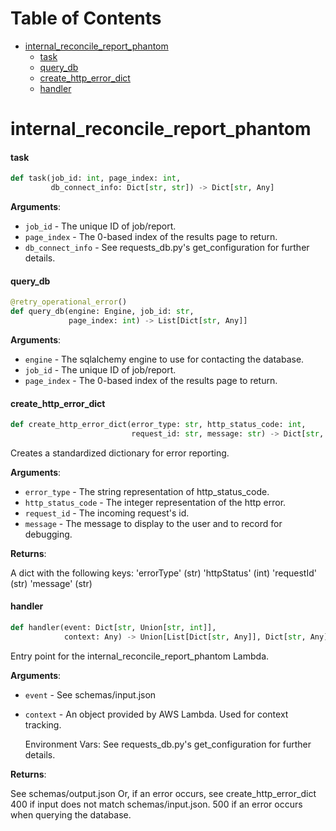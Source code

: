# Table of Contents

* [internal\_reconcile\_report\_phantom](#internal_reconcile_report_phantom)
  * [task](#internal_reconcile_report_phantom.task)
  * [query\_db](#internal_reconcile_report_phantom.query_db)
  * [create\_http\_error\_dict](#internal_reconcile_report_phantom.create_http_error_dict)
  * [handler](#internal_reconcile_report_phantom.handler)

<a id="internal_reconcile_report_phantom"></a>

# internal\_reconcile\_report\_phantom

<a id="internal_reconcile_report_phantom.task"></a>

#### task

```python
def task(job_id: int, page_index: int,
         db_connect_info: Dict[str, str]) -> Dict[str, Any]
```

**Arguments**:

- `job_id` - The unique ID of job/report.
- `page_index` - The 0-based index of the results page to return.
- `db_connect_info` - See requests_db.py's get_configuration for further details.

<a id="internal_reconcile_report_phantom.query_db"></a>

#### query\_db

```python
@retry_operational_error()
def query_db(engine: Engine, job_id: str,
             page_index: int) -> List[Dict[str, Any]]
```

**Arguments**:

- `engine` - The sqlalchemy engine to use for contacting the database.
- `job_id` - The unique ID of job/report.
- `page_index` - The 0-based index of the results page to return.

<a id="internal_reconcile_report_phantom.create_http_error_dict"></a>

#### create\_http\_error\_dict

```python
def create_http_error_dict(error_type: str, http_status_code: int,
                           request_id: str, message: str) -> Dict[str, Any]
```

Creates a standardized dictionary for error reporting.

**Arguments**:

- `error_type` - The string representation of http_status_code.
- `http_status_code` - The integer representation of the http error.
- `request_id` - The incoming request's id.
- `message` - The message to display to the user and to record for debugging.

**Returns**:

  A dict with the following keys:
  'errorType' (str)
  'httpStatus' (int)
  'requestId' (str)
  'message' (str)

<a id="internal_reconcile_report_phantom.handler"></a>

#### handler

```python
def handler(event: Dict[str, Union[str, int]],
            context: Any) -> Union[List[Dict[str, Any]], Dict[str, Any]]
```

Entry point for the internal_reconcile_report_phantom Lambda.

**Arguments**:

- `event` - See schemas/input.json
- `context` - An object provided by AWS Lambda. Used for context tracking.
  
  Environment Vars: See requests_db.py's get_configuration for further details.
  

**Returns**:

  See schemas/output.json
  Or, if an error occurs, see create_http_error_dict
  400 if input does not match schemas/input.json. 500 if an error occurs when querying the database.

